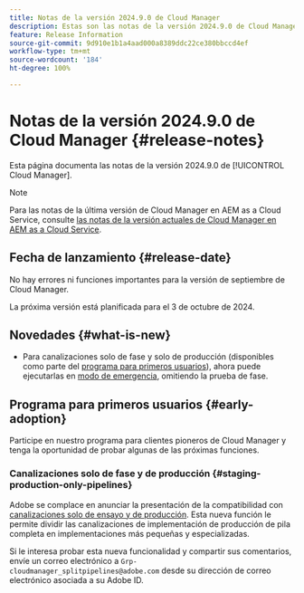 ```yaml
---
title: Notas de la versión 2024.9.0 de Cloud Manager
description: Estas son las notas de la versión 2024.9.0 de Cloud Manager.
feature: Release Information
source-git-commit: 9d910e1b1a4aad000a8389ddc22ce380bbccd4ef
workflow-type: tm+mt
source-wordcount: '184'
ht-degree: 100%

---
```


# Notas de la versión 2024.9.0 de Cloud Manager {#release-notes}

Esta página documenta las notas de la versión 2024.9.0 de [!UICONTROL Cloud Manager].

>[!NOTE]
>
>Para las notas de la última versión de Cloud Manager en AEM as a Cloud Service, consulte [las notas de la versión actuales de Cloud Manager en AEM as a Cloud Service](https://experienceleague.adobe.com/es/docs/experience-manager-cloud-service/content/release-notes/cloud-manager/current).

## Fecha de lanzamiento {#release-date}

No hay errores ni funciones importantes para la versión de septiembre de Cloud Manager.

La próxima versión está planificada para el 3 de octubre de 2024.


## Novedades {#what-is-new}

* Para canalizaciones solo de fase y solo de producción (disponibles como parte del [programa para primeros usuarios](#staging-production-only-pipelines)), ahora puede ejecutarlas en [modo de emergencia](/help/using/stage-prod-only.md#emergency-mode), omitiendo la prueba de fase.

## Programa para primeros usuarios {#early-adoption}

Participe en nuestro programa para clientes pioneros de Cloud Manager y tenga la oportunidad de probar algunas de las próximas funciones.


### Canalizaciones solo de fase y de producción {#staging-production-only-pipelines}

Adobe se complace en anunciar la presentación de la compatibilidad con [canalizaciones solo de ensayo y de producción](/help/using/stage-prod-only.md). Esta nueva función le permite dividir las canalizaciones de implementación de producción de pila completa en implementaciones más pequeñas y especializadas.

Si le interesa probar esta nueva funcionalidad y compartir sus comentarios, envíe un correo electrónico a `Grp-cloudmanager_splitpipelines@adobe.com` desde su dirección de correo electrónico asociada a su Adobe ID. 

<!-- ## Bug fixes

* text

## Known Issues {#known-issues}

{{content-copy-known-issues}} LEAVE IN??? -->